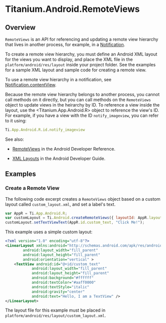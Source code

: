 # Titanium.Android.RemoteViews

<TypeHeader/>

## Overview

`RemoteViews` is an API for referencing and updating a remote view hierarchy that
lives in another process, for example, in a [Notification](Titanium.Android.Notification).

To create a remote view hierarchy, you must define an Android XML layout for the views
you want to display, and place the XML file in the `platform/android/res/layout` inside your
project folder. See the examples for a sample XML layout and sample code for creating a
remote view.

To use a remote view hierarchy in a notification, see
[Notification.contentView](Titanium.Android.Notification.contentView).

Because the remote view hierarchy belongs to another process, you cannot call methods on it
directly, but you can call methods on the `RemoteViews` object to update views in the
heirarchy by ID. To reference a view inside the layout, use the
<Titanium.App.Android.R> object to reference the view's ID. For example, if you have a 
view with the ID `notify_imageview`, you can refer to it using:
    
``` js
Ti.App.Android.R.id.notify_imageview
```

See also: 

*   [RemoteViews](https://developer.android.com/reference/android/widget/RemoteViews.html)
    in the Android Developer Reference.

*   [XML Layouts](https://developer.android.com/guide/topics/ui/declaring-layout.html)
    in the Android Developer Guide.

## Examples

### Create a Remote View

The following code excerpt creates a `RemoteViews` object based on a custom layout 
called `custom_layout.xml`, and set a label's text.

``` js
var AppR = Ti.App.Android.R;
var customLayout = Ti.Android.createRemoteViews({ layoutId: AppR.layout.custom_layout });
customLayout.setTextViewText(AppR.id.custom_text, "Click Me!");
```

This example uses a simple custom layout:

``` xml
<?xml version="1.0" encoding="utf-8"?>
<LinearLayout xmlns:android="http://schemas.android.com/apk/res/android"
        android:layout_width="fill_parent" 
        android:layout_height="fill_parent" 
        android:orientation="vertical" >
    <TextView android:id="@+id/custom_text"
            android:layout_width="fill_parent"
            android:layout_height="fill_parent"
            android:background="#ffffff"
            android:textColor="#aaff0000"
            android:textStyle="italic"
            android:gravity="center"
            android:text="Hello, I am a TextView" />
</LinearLayout>
```

The layout file for this example must be placed in
`platform/android/res/layout/custom_layout.xml`.

<ApiDocs/>
